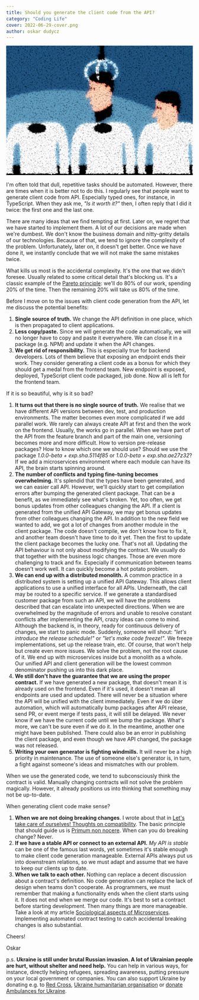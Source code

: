 ```yaml
---
title: Should you generate the client code from the API?
category: "Coding Life"
cover: 2022-06-29-cover.png
author: oskar dudycz
---
```


![cover](2022-06-29-cover.png)

I'm often told that dull, repetitive tasks should be automated. However, there are times when it is better not to do this. I regularly see that people want to generate client code from API. Especially typed ones, for instance, in TypeScript. When they ask me, _"Is it worth it?"_ then, I often reply that I did it twice: the first one and the last one.

There are many ideas that we find tempting at first. Later on, we regret that we have started to implement them. A lot of our decisions are made when we're dumbest. We don't know the business domain and nitty-gritty details of our technologies. Because of that, we tend to ignore the complexity of the problem. Unfortunately, later on, it doesn't get better. Once we have done it, we instantly conclude that we will not make the same mistakes twice.

What kills us most is the accidental complexity. It's the one that we didn't foresee. Usually related to some critical detail that's blocking us. It's a classic example of the [Pareto principle](https://en.wikipedia.org/wiki/Pareto_principle): we'll do 80% of our work, spending 20% of the time. Then the remaining 20% will take us 80% of the time.

Before I move on to the issues with client code generation from the API, let me discuss the potential benefits:
1. **Single source of truth.** We change the API definition in one place, which is then propagated to client applications.
2. **Less copy/paste.** Since we will generate the code automatically, we will no longer have to copy and paste it everywhere. We can close it in a package (e.g. NPM) and update it when the API changes.
3. **We get rid of responsibility.** This is especially true for backend developers. Lots of them believe that exposing an endpoint ends their work. They consider generating a client code as a bonus for which they should get a medal from the frontend team. New endpoint is exposed, deployed, TypeScript client code packaged, job done. Now all is left for the frontend team.

If it is so beautiful, why is it so bad?

1. **It turns out that there is no single source of truth.** We realise that we have different API versions between dev, test, and production environments. The matter becomes even more complicated if we add parallel work. We rarely can always create API at first and then the work on the frontend. Usually, the works go in parallel. When we have part of the API from the feature branch and part of the main one, versioning becomes more and more difficult. How to version pre-release packages? How to know which one we should use? Should we use the package _1.0.0-beta + exp.sha.5114f85_ or _1.0.0-beta + exp.sha.ae27z32_? If we add a microservices environment where each module can have its API, the brain starts spinning around.
2. **The number of conflicts and typing fine-tuning becomes overwhelming.** It's splendid that the types have been generated, and we can easier call API. However, we'll quickly start to get compilation errors after bumping the generated client package. That can be a benefit, as we immediately see what's broken. Yet, too often, we get bonus updates from other colleagues changing the API. If a client is generated from the unified API Gateway, we may get bonus updates from other colleagues changing the API. In addition to the new field we wanted to add, we got a lot of changes from another module in the client package. The code doesn't compile, we don't know how to fix it, and another team doesn't have time to do it yet. Then the first to update the client package becomes the lucky one. That's not all. Updating the API behaviour is not only about modifying the contract. We usually do that together with the business logic changes. Those are even more challenging to track and fix. Especially if communication between teams doesn't work well. It can quickly become a hot potato problem.
3. **We can end up with a distributed monolith.** A common practice in a distributed system is setting up a unified API Gateway. This allows client applications to use a unified interface for all APIs. Underneath, the call may be routed to a specific service. If we generate a standardised customer package from such an API, we will have the problems described that can escalate into unexpected directions. When we are overwhelmed by the magnitude of errors and unable to resolve constant conflicts after implementing the API, crazy ideas can come to mind. Although the backend is, in theory, ready for continuous delivery of changes, we start to panic mode. Suddenly, someone will shout: _"let's introduce the release schedule!"_ or _"let's make code freeze!"_. We freeze implementations, set up the release train, etc. Of course, that won't help but create even more issues. We solve the problem, not the root cause of it. We end up with microservices inside but a monolith as a whole. Our unified API and client generation will be the lowest common denominator pushing us into this dark place.
4. **We still don't have the guarantee that we are using the proper contract.** If we have generated a new package, that doesn't mean it is already used on the frontend. Even if it's used, it doesn't mean all endpoints are used and updated. There will never be a situation where the API will be unified with the client immediately. Even if we do über automation, which will automatically bump packages after API release, send PR, or event merge if tests pass, it will still be delayed. We never know if we have the current code until we bump the package. What's more, we can't be sure even if we do it. In the meantime, another one might have been published. There could also be an error in publishing the client package, and even though we have API changed, the package was not released.
5. **Writing your own generator is fighting windmills.** It will never be a high priority in maintenance. The use of someone else's generator is, in turn, a fight against someone's ideas and mismatches with our problem.

When we use the generated code, we tend to subconsciously think the contract is valid. Manually changing contracts will not solve the problem magically. However, it already positions us into thinking that something may not be up-to-date.

When generating client code make sense?

1. **When we are not doing breaking changes**. I wrote about that in [Let's take care of ourselves! Thoughts on compatibility](/en/lets_take_care_of_ourselves_thoughts_about_comptibility/). The basic principle that should guide us is [Primum non nocere](https://en.wikipedia.org/wiki/Primum_non_nocere). When can you do breaking change? Never. 
2. **If we have a stable API or connect to an external API.** _My API is stable_ can be one of the famous last words, yet sometimes it's stable enough to make client code generation manageable. External APIs always put us into downstream relations, so we must adapt and assume that we have to keep our clients up to date.
3. **When we talk to each other.** Nothing can replace a decent discussion about a contract's definition. No code generation can replace the lack of design when teams don't cooperate. As programmers, we must remember that making a functionality ends when the client starts using it. It does not end when we merge our code. It's best to set a contract before starting development. Then many things are more manageable. Take a look at my article [Sociological aspects of Microservices](/en/sociological_aspects_of_microservices/). Implementing automated contract testing to catch accidental breaking changes is also substantial.

Cheers!

Oskar

p.s. **Ukraine is still under brutal Russian invasion. A lot of Ukrainian people are hurt, without shelter and need help.** You can help in various ways, for instance, directly helping refugees, spreading awareness, putting pressure on your local government or companies. You can also support Ukraine by donating e.g. to [Red Cross](https://www.icrc.org/en/donate/ukraine), [Ukraine humanitarian organisation](https://savelife.in.ua/en/donate/) or [donate Ambulances for Ukraine](https://www.gofundme.com/f/help-to-save-the-lives-of-civilians-in-a-war-zone).
